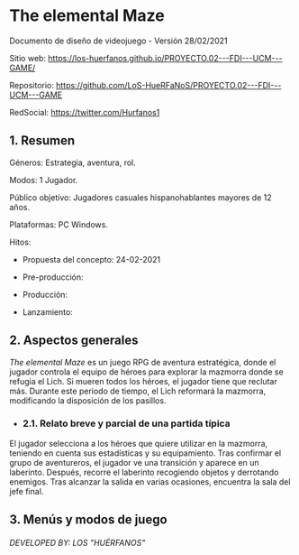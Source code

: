 # The elemental Maze #

Documento de diseño de videojuego - Versión 28/02/2021

Sitio web: https://los-huerfanos.github.io/PROYECTO.02---FDI---UCM---GAME/

Repositorio: https://github.com/LoS-HueRFaNoS/PROYECTO.02---FDI---UCM---GAME

RedSocial: https://twitter.com/Hurfanos1

## 1. Resumen ##

Géneros: Estrategia, aventura, rol.

Modos: 1 Jugador.

Público objetivo: Jugadores casuales hispanohablantes mayores de 12 años.

Plataformas: PC Windows.

Hitos:

* Propuesta del concepto: 24-02-2021

* Pre-producción: 

* Producción: 

* Lanzamiento: 

## 2. Aspectos generales ##

*The elemental Maze* es un juego RPG de aventura estratégica, donde el jugador controla el equipo de héroes para explorar la mazmorra donde se refugia el Lich.
Si mueren todos los héroes, el jugador tiene que reclutar más.
Durante este periodo de tiempo, el Lich reformará la mazmorra, modificando la disposición de los pasillos.

* ### 2.1. Relato breve y parcial de una partida típica ###

El jugador selecciona a los héroes que quiere utilizar en la mazmorra, teniendo en cuenta sus estadísticas y su equipamiento.
Tras confirmar el grupo de aventureros, el jugador ve una transición y aparece en un laberinto.
Después, recorre el laberinto recogiendo objetos y derrotando enemigos.
Tras alcanzar la salida en varias ocasiones, encuentra la sala del jefe final.

## 3. Menús y modos de juego ##

###### DEVELOPED BY: LOS "HUÉRFANOS"
